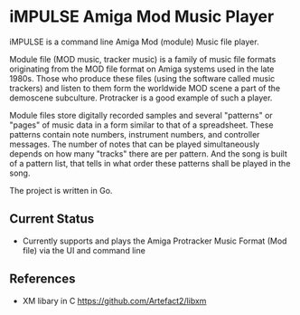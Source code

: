 # iMPULSE Amiga Mod Music Player

iMPULSE is a command line Amiga Mod (module) Music file player.

Module file (MOD music, tracker music) is a family of music file formats originating from the MOD file format on Amiga systems used in the late 1980s. Those who produce these files (using the software called music trackers) and listen to them form the worldwide MOD scene a part of the demoscene subculture. Protracker is a good example of such a player.

Module files store digitally recorded samples and several "patterns" or "pages" of music data in a form similar to that of a spreadsheet. These patterns contain note numbers, instrument numbers, and controller messages. The number of notes that can be played simultaneously depends on how many "tracks" there are per pattern. And the song is built of a pattern list, that tells in what order these patterns shall be played in the song.

The project is written in Go.

## Current Status

* Currently supports and plays the Amiga Protracker Music Format (Mod file) via the UI and command line


## References

* XM libary in C https://github.com/Artefact2/libxm